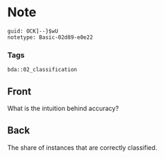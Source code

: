 # Note
```
guid: OCK]--}$wU
notetype: Basic-02d89-e0e22
```

### Tags
```
bda::02_classification
```

## Front
What is the intuition behind accuracy?

## Back
The share of instances that are correctly classified.

